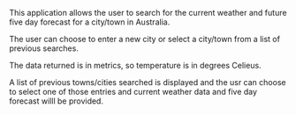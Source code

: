 This application allows the user to search for the current weather and future five day forecast for a city/town in Australia.

The user can choose to enter a new city or select a city/town from a list of previous searches.

The data returned is in metrics, so temperature is in degrees Celieus.

A list of previous towns/cities searched is displayed and the usr can choose to select one of those entries and current weather data and five day forecast willl be provided.
